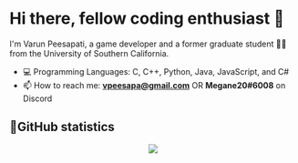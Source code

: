 # Hi there, fellow coding enthusiast 👋

I'm Varun Peesapati, a game developer and a former graduate student 👨‍🎓 from the University of Southern California.

* 💻 Programming Languages: C, C++, Python, Java, JavaScript, and C#
* 📫 How to reach me: **vpeesapa@gmail.com** OR **Megane20#6008** on Discord

## 💪GitHub statistics
<p align="center">
  <img src="https://github-readme-stats.vercel.app/api/top-langs/?username=vpeesapa&layout=compact&theme=dracula" />
</p>
